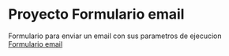 # Proyecto Formulario email
Formulario para enviar un email con sus parametros de ejecucion  
[Formulario email](https://stellular-sunshine-7edb9c.netlify.app)
